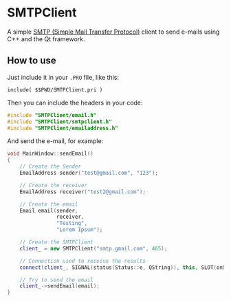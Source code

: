 # SMTPClient

A simple [SMTP (Simple Mail Transfer Protocol)][1] client to send e-mails using C++ and the Qt framework.

## How to use

Just include it in your `.PRO` file, like this:

```
include( $$PWD/SMTPClient.pri )
```

Then you can include the headers in your code:

```cpp
#include "SMTPClient/email.h"
#include "SMTPClient/smtpclient.h"
#include "SMTPClient/emailaddress.h"
```

And send the e-mail, for example:

```cpp
void MainWindow::sendEmail()
{
    // Create the Sender
    EmailAddress sender("test@gmail.com", "123");

    // Create the receiver
    EmailAddress receiver("test2@gmail.com");

    // Create the email
    Email email(sender,
                receiver,
                "Testing",
                "Lorem Ipsum");

    // Create the SMTPClient
    client_ = new SMTPClient("smtp.gmail.com", 465);

    // Connection used to receive the results
    connect(client_, SIGNAL(status(Status::e, QString)), this, SLOT(onStatus(Status::e, QString)), Qt::UniqueConnection);

    // Try to send the email
    client_->sendEmail(email);
}
```

 [1]: https://pt.wikipedia.org/wiki/Simple_Mail_Transfer_Protocol
